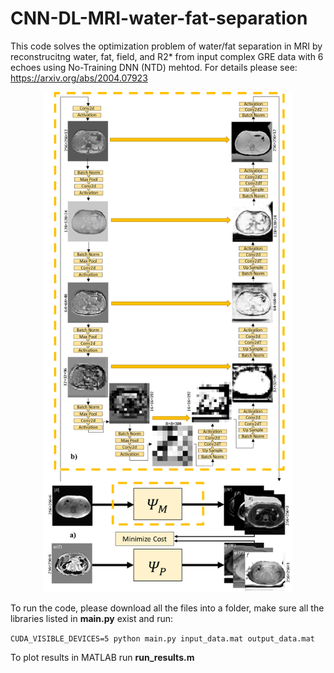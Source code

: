 # CNN-DL-MRI-water-fat-separation

This code solves the optimization problem of water/fat separation in MRI by reconstrucitng water, fat, field, and R2* from input complex GRE data with 6 echoes using No-Training DNN (NTD) mehtod. For details please see:
https://arxiv.org/abs/2004.07923




<p align="center">
  <img src="https://github.com/RaminJafari/DL-MRI-Water-Fat-Separation/blob/master/network.png" width="400" height="800" />
</p>





To run the code, please download all the files into a folder, make sure all the libraries listed in **main.py** exist and run:

```CUDA_VISIBLE_DEVICES=5 python main.py input_data.mat output_data.mat```

To plot results in MATLAB run **run_results.m**

